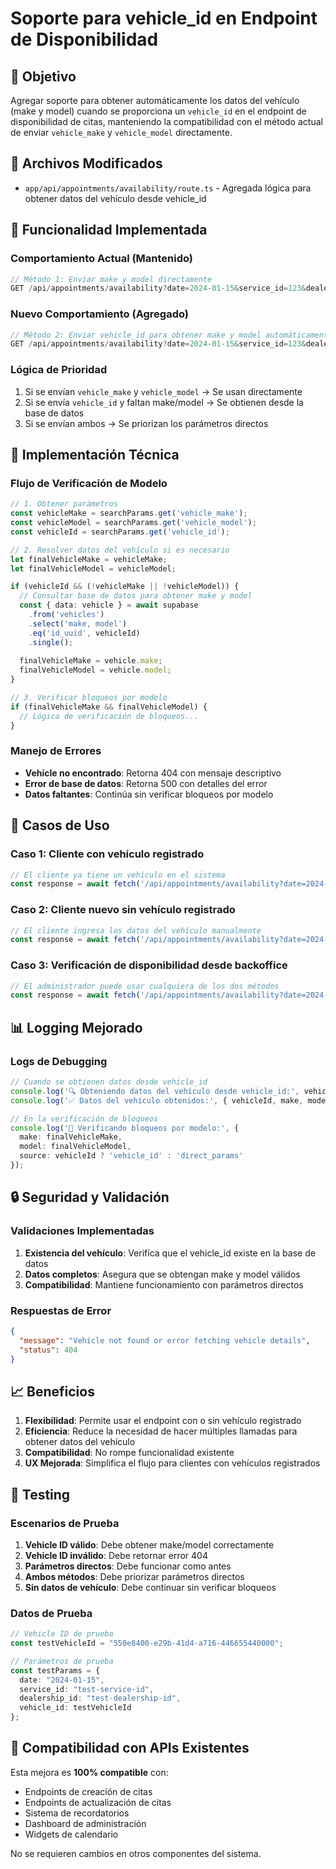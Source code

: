 # Soporte para vehicle_id en Endpoint de Disponibilidad

## 🎯 Objetivo
Agregar soporte para obtener automáticamente los datos del vehículo (make y model) cuando se proporciona un `vehicle_id` en el endpoint de disponibilidad de citas, manteniendo la compatibilidad con el método actual de enviar `vehicle_make` y `vehicle_model` directamente.

## 📁 Archivos Modificados
- `app/api/appointments/availability/route.ts` - Agregada lógica para obtener datos del vehículo desde vehicle_id

## 🚀 Funcionalidad Implementada

### Comportamiento Actual (Mantenido)
```typescript
// Método 1: Enviar make y model directamente
GET /api/appointments/availability?date=2024-01-15&service_id=123&dealership_id=456&vehicle_make=Toyota&vehicle_model=Corolla
```

### Nuevo Comportamiento (Agregado)
```typescript
// Método 2: Enviar vehicle_id para obtener make y model automáticamente
GET /api/appointments/availability?date=2024-01-15&service_id=123&dealership_id=456&vehicle_id=789
```

### Lógica de Prioridad
1. Si se envían `vehicle_make` y `vehicle_model` → Se usan directamente
2. Si se envía `vehicle_id` y faltan make/model → Se obtienen desde la base de datos
3. Si se envían ambos → Se priorizan los parámetros directos

## 🔧 Implementación Técnica

### Flujo de Verificación de Modelo
```typescript
// 1. Obtener parámetros
const vehicleMake = searchParams.get('vehicle_make');
const vehicleModel = searchParams.get('vehicle_model');
const vehicleId = searchParams.get('vehicle_id');

// 2. Resolver datos del vehículo si es necesario
let finalVehicleMake = vehicleMake;
let finalVehicleModel = vehicleModel;

if (vehicleId && (!vehicleMake || !vehicleModel)) {
  // Consultar base de datos para obtener make y model
  const { data: vehicle } = await supabase
    .from('vehicles')
    .select('make, model')
    .eq('id_uuid', vehicleId)
    .single();
    
  finalVehicleMake = vehicle.make;
  finalVehicleModel = vehicle.model;
}

// 3. Verificar bloqueos por modelo
if (finalVehicleMake && finalVehicleModel) {
  // Lógica de verificación de bloqueos...
}
```

### Manejo de Errores
- **Vehicle no encontrado**: Retorna 404 con mensaje descriptivo
- **Error de base de datos**: Retorna 500 con detalles del error
- **Datos faltantes**: Continúa sin verificar bloqueos por modelo

## 🧪 Casos de Uso

### Caso 1: Cliente con vehículo registrado
```typescript
// El cliente ya tiene un vehículo en el sistema
const response = await fetch('/api/appointments/availability?date=2024-01-15&service_id=123&dealership_id=456&vehicle_id=789');
```

### Caso 2: Cliente nuevo sin vehículo registrado
```typescript
// El cliente ingresa los datos del vehículo manualmente
const response = await fetch('/api/appointments/availability?date=2024-01-15&service_id=123&dealership_id=456&vehicle_make=Toyota&vehicle_model=Corolla');
```

### Caso 3: Verificación de disponibilidad desde backoffice
```typescript
// El administrador puede usar cualquiera de los dos métodos
const response = await fetch('/api/appointments/availability?date=2024-01-15&service_id=123&dealership_id=456&vehicle_id=789');
```

## 📊 Logging Mejorado

### Logs de Debugging
```typescript
// Cuando se obtienen datos desde vehicle_id
console.log('🔍 Obteniendo datos del vehículo desde vehicle_id:', vehicleId);
console.log('✅ Datos del vehículo obtenidos:', { vehicleId, make, model });

// En la verificación de bloqueos
console.log('🔄 Verificando bloqueos por modelo:', {
  make: finalVehicleMake,
  model: finalVehicleModel,
  source: vehicleId ? 'vehicle_id' : 'direct_params'
});
```

## 🔒 Seguridad y Validación

### Validaciones Implementadas
1. **Existencia del vehículo**: Verifica que el vehicle_id existe en la base de datos
2. **Datos completos**: Asegura que se obtengan make y model válidos
3. **Compatibilidad**: Mantiene funcionamiento con parámetros directos

### Respuestas de Error
```json
{
  "message": "Vehicle not found or error fetching vehicle details",
  "status": 404
}
```

## 📈 Beneficios

1. **Flexibilidad**: Permite usar el endpoint con o sin vehículo registrado
2. **Eficiencia**: Reduce la necesidad de hacer múltiples llamadas para obtener datos del vehículo
3. **Compatibilidad**: No rompe funcionalidad existente
4. **UX Mejorada**: Simplifica el flujo para clientes con vehículos registrados

## 🧪 Testing

### Escenarios de Prueba
1. **Vehicle ID válido**: Debe obtener make/model correctamente
2. **Vehicle ID inválido**: Debe retornar error 404
3. **Parámetros directos**: Debe funcionar como antes
4. **Ambos métodos**: Debe priorizar parámetros directos
5. **Sin datos de vehículo**: Debe continuar sin verificar bloqueos

### Datos de Prueba
```typescript
// Vehicle ID de prueba
const testVehicleId = "550e8400-e29b-41d4-a716-446655440000";

// Parámetros de prueba
const testParams = {
  date: "2024-01-15",
  service_id: "test-service-id",
  dealership_id: "test-dealership-id",
  vehicle_id: testVehicleId
};
```

## 🔄 Compatibilidad con APIs Existentes

Esta mejora es **100% compatible** con:
- Endpoints de creación de citas
- Endpoints de actualización de citas
- Sistema de recordatorios
- Dashboard de administración
- Widgets de calendario

No se requieren cambios en otros componentes del sistema. 